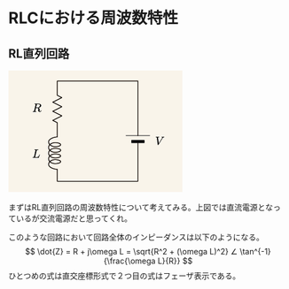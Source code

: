 # RLCにおける周波数特性


## RL直列回路
![](./img/rl_circuit.png)

まずはRL直列回路の周波数特性について考えてみる。上図では直流電源となっているが交流電源だと思ってくれ。

このような回路において回路全体のインピーダンスは以下のようになる。
$$
\dot{Z} = R + j\omega L = \sqrt{R^2 + (\omega L)^2} ∠ \tan^{-1}{\frac{\omega L}{R}}
$$
ひとつめの式は直交座標形式で２つ目の式はフェーザ表示である。